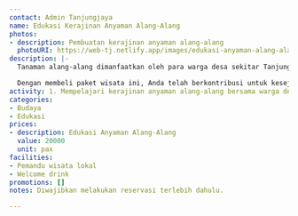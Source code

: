```yaml
---
contact: Admin Tanjungjaya
name: Edukasi Kerajinan Anyaman Alang-Alang
photos:
- description: Pembuatan kerajinan anyaman alang-alang
  photoURI: https://web-tj.netlify.app/images/edukasi-anyaman-alang-alang-1.JPG
description: |-
  Tanaman alang-alang dimanfaatkan oleh para warga desa sekitar Tanjung Lesung untuk dijadikan kerajinan berupa anyaman. Anyaman alang-alang ini dibuat oleh para pengrajin terampil dan kreatif. Mari bersama-sama menjalani aktivitas seru mempelajari kerajinan lokal anyaman alang-alang.

  Dengan membeli paket wisata ini, Anda telah berkontribusi untuk kesejahteraan warga desa kami.
activity: 1. Mempelajari kerajinan anyaman alang-alang bersama warga desa
categories:
- Budaya
- Edukasi
prices:
- description: Edukasi Anyaman Alang-Alang
  value: 20000
  unit: pax
facilities:
- Pemandu wisata lokal
- Welcome drink
promotions: []
notes: Diwajibkan melakukan reservasi terlebih dahulu.

---
```

